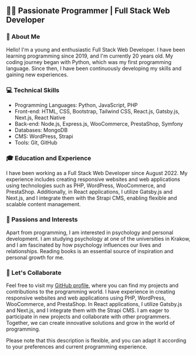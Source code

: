 ## 👨‍💻 Passionate Programmer | Full Stack Web Developer

### 🌟 About Me
Hello! I'm a young and enthusiastic Full Stack Web Developer. I have been learning programming since 2019, and I'm currently 20 years old. My coding journey began with Python, which was my first programming language. Since then, I have been continuously developing my skills and gaining new experiences.

### 💻 Technical Skills
- Programming Languages: Python, JavaScript, PHP
- Front-end: HTML, CSS, Bootstrap, Tailwind CSS, React.js, Gatsby.js, Next.js, React Native
- Back-end: Node.js, Express.js, WooCommerce, PrestaShop, Symfony
- Databases: MongoDB
- CMS: WordPress, Strapi
- Tools: Git, GitHub

### 🎓 Education and Experience
I have been working as a Full Stack Web Developer since August 2022. My experience includes creating responsive websites and web applications using technologies such as PHP, WordPress, WooCommerce, and PrestaShop. Additionally, in React applications, I utilize Gatsby.js and Next.js, and I integrate them with the Strapi CMS, enabling flexible and scalable content management.

### 🧠 Passions and Interests
Apart from programming, I am interested in psychology and personal development. I am studying psychology at one of the universities in Krakow, and I am fascinated by how psychology influences our lives and relationships. Reading books is an essential source of inspiration and personal growth for me.

### 🚀 Let's Collaborate
Feel free to visit my [GitHub profile](https://github.com/Klaudiusz16/), where you can find my projects and contributions to the programming world. I have experience in creating responsive websites and web applications using PHP, WordPress, WooCommerce, and PrestaShop. In React applications, I utilize Gatsby.js and Next.js, and I integrate them with the Strapi CMS. I am eager to participate in new projects and collaborate with other programmers. Together, we can create innovative solutions and grow in the world of programming.

Please note that this description is flexible, and you can adapt it according to your preferences and current programming experience.

